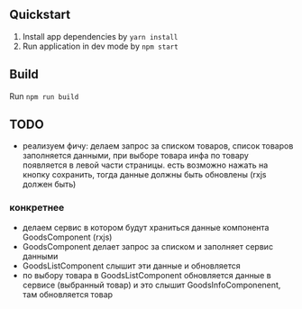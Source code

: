 ## Quickstart

1. Install app dependencies by `yarn install`
2. Run application in dev mode by `npm start`

## Build

Run `npm run build`

## TODO
- реализуем фичу: делаем запрос за списком товаров, список товаров заполняется данными, при выборе товара инфа по товару появляется в левой части страницы. есть возможно нажать на кнопку сохранить, тогда данные должны быть обновлены (rxjs должен быть)

### конкретнее
- делаем сервис в котором будут храниться данные компонента GoodsComponent (rxjs)
- GoodsComponent делает запрос за списком и заполняет сервис данными
- GoodsListComponent слышит эти данные и обновляется
- по выбору товара в GoodsListComponent обновляется данные в сервисе (выбранный товар) и это слышит GoodsInfoComponenent, там обновляется товар
